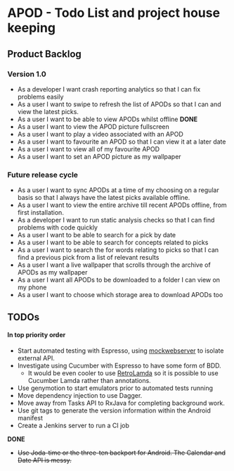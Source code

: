 # APOD - Todo List and project house keeping

## Product Backlog

### Version 1.0
- As a developer I want crash reporting analytics so that I can fix problems easily
- As a user I want to swipe to refresh the list of APODs so that I can and view the latest picks.
- As a user I want to be able to view APODs whilst offline **DONE**
- As a user I want to view the APOD picture fullscreen
- As a user I want to play a video associated with an APOD
- As a user I want to favourite an APOD so that I can view it at a later date
- As a user I want to view all of my favourite APOD
- As a user I want to set an APOD picture as my wallpaper

### Future release cycle
- As a user I want to sync APODs at a time of my choosing on a regular basis so that I always have the latest picks available offline.
- As a user I want to view the entire archive till recent APODs offline, from first installation.
- As a developer I want to run static analysis checks so that I can find problems with code quickly
- As a user I want to be able to search for a pick by date
- As a user I want to be able to search for concepts related to picks
- As a user I want to search the for words relating to picks so that I can find a previous pick from a list of relevant results
- As a user I want a live wallpaper that scrolls through the archive of APODs as my wallpaper
- As a user I want all APODs to be downloaded to a folder I can view on my phone
- As a user I want to choose which storage area to download APODs too

## TODOs
#### In top priority order
- Start automated testing with Espresso, using [mockwebserver](https://github.com/square/okhttp/tree/master/mockwebserver) to isolate external API.
- Investigate using Cucumber with Espresso to have some form of BDD.
    - It would be even cooler to use [RetroLamda](https://github.com/evant/gradle-retrolambda) so it is possible to use Cucumber Lamda rather than annotations.
- Use genymotion to start emulators prior to automated tests running
- Move dependency injection to use Dagger.
- Move away from Tasks API to RxJava for completing background work.
- Use git tags to generate the version information within the Android manifest
- Create a Jenkins server to run a CI job

**DONE**
- ~~Use Joda-time or the three-ten backport for Android. The Calendar and Date API is messy.~~